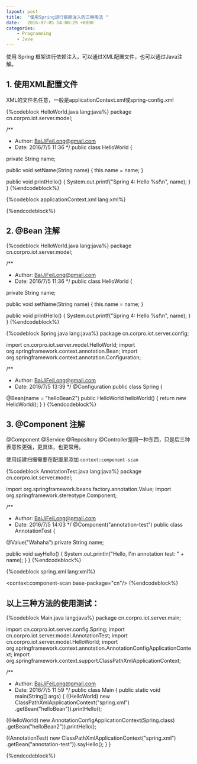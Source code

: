 ```yaml
---
layout: post
title:  "使用Spring进行依赖注入的三种用法 "
date:   2016-07-05 14:08:29 +0800
categories:
    - Programming
    - Java
---
```


使用 Spring 框架进行依赖注入，可以通过XML配置文件，也可以通过Java注解。

<!-- more -->

## 1. 使用XML配置文件

XML的文件名任意，一般是applicationContext.xml或spring-config.xml

{%codeblock HelloWorld.java lang:java%}
package cn.corpro.iot.server.model;

/**
* Author: BaiJiFeiLong@gmail.com
* Date: 2016/7/5 11:36
*/
public class HelloWorld {

private String name;

public void setName(String name) {
this.name = name;
}

public void printHello() {
System.out.printf("Spring 4: Hello %s!\n", name);
}
}
{%endcodeblock%}

{%codeblock applicationContext.xml lang:xml%}
<?xml version="1.0" encoding="UTF-8"?>
<beans xmlns="http://www.springframework.org/schema/beans"
xmlns:xsi="http://www.w3.org/2001/XMLSchema-instance"
xmlns:context="http://www.springframework.org/schema/context"
xsi:schemaLocation="http://www.springframework.org/schema/beans
http://www.springframework.org/schema/beans/spring-beans.xsd
http://www.springframework.org/schema/context
http://www.springframework.org/schema/context/spring-context.xsd">

<bean id="helloBean" class="cn.corpro.iot.server.model.HelloWorld">
<property name="name" value="skyEarth"/>
</bean>
</beans>
{%endcodeblock%}

## 2. @Bean 注解

{%codeblock HelloWorld.java lang:java%}
package cn.corpro.iot.server.model;

/**
* Author: BaiJiFeiLong@gmail.com
* Date: 2016/7/5 11:36
*/
public class HelloWorld {

private String name;

public void setName(String name) {
this.name = name;
}

public void printHello() {
System.out.printf("Spring 4: Hello %s!\n", name);
}
}
{%endcodeblock%}

{%codeblock Spring.java lang:java%}
package cn.corpro.iot.server.config;

import cn.corpro.iot.server.model.HelloWorld;
import org.springframework.context.annotation.Bean;
import org.springframework.context.annotation.Configuration;

/**
* Author: BaiJiFeiLong@gmail.com
* Date: 2016/7/5 13:39
*/
@Configuration
public class Spring {

@Bean(name = "helloBean2")
public HelloWorld helloWorld() {
return new HelloWorld();
}
}
{%endcodeblock%}

## 3. @Component 注解

@Component @Service @Repository @Controller是同一种东西，只是后三种表意性更强，更具体，也更常用。

使用组建扫描需要在配置里添加 `context:component-scan`

{%codeblock AnnotationTest.java lang:java%}
package cn.corpro.iot.server.model;

import org.springframework.beans.factory.annotation.Value;
import org.springframework.stereotype.Component;

/**
* Author: BaiJiFeiLong@gmail.com
* Date: 2016/7/5 14:03
*/
@Component("annotation-test")
public class AnnotationTest {

@Value("Wahaha")
private String name;

public void sayHello() {
System.out.println("Hello, I'm annotation test: " + name);
}
}
{%endcodeblock%}

{%codeblock spring.xml lang:xml%}
<?xml version="1.0" encoding="UTF-8"?>
<beans xmlns="http://www.springframework.org/schema/beans"
xmlns:xsi="http://www.w3.org/2001/XMLSchema-instance"
xmlns:context="http://www.springframework.org/schema/context"
xsi:schemaLocation="http://www.springframework.org/schema/beans
http://www.springframework.org/schema/beans/spring-beans.xsd
http://www.springframework.org/schema/context
http://www.springframework.org/schema/context/spring-context.xsd">

<context:component-scan base-package="cn"/>
<bean id="helloBean" class="cn.corpro.iot.server.model.HelloWorld">
<property name="name" value="skyEarth"/>
</bean>
</beans>
{%endcodeblock%}

## 以上三种方法的使用测试：

{%codeblock Main.java lang:java%}
package cn.corpro.iot.server.main;

import cn.corpro.iot.server.config.Spring;
import cn.corpro.iot.server.model.AnnotationTest;
import cn.corpro.iot.server.model.HelloWorld;
import org.springframework.context.annotation.AnnotationConfigApplicationContext;
import org.springframework.context.support.ClassPathXmlApplicationContext;

/**
* Author: BaiJiFeiLong@gmail.com
* Date: 2016/7/5 11:59
*/
public class Main {
public static void main(String[] args) {
((HelloWorld) new ClassPathXmlApplicationContext("spring.xml")
.getBean("helloBean")).printHello();

((HelloWorld) new AnnotationConfigApplicationContext(Spring.class)
.getBean("helloBean2")).printHello();

((AnnotationTest) new ClassPathXmlApplicationContext("spring.xml")
.getBean("annotation-test")).sayHello();
}
}

{%endcodeblock%}
